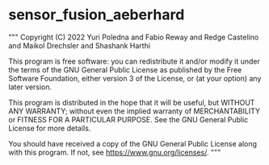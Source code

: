 # sensor_fusion_aeberhard
"""
Copyright (C) 2022 Yuri Poledna and Fabio Reway and Redge Castelino and Maikol Drechsler and Shashank Harthi

This program is free software: you can redistribute it and/or modify
it under the terms of the GNU General Public License as published by
the Free Software Foundation, either version 3 of the License, or
(at your option) any later version.

This program is distributed in the hope that it will be useful,
but WITHOUT ANY WARRANTY; without even the implied warranty of
MERCHANTABILITY or FITNESS FOR A PARTICULAR PURPOSE.  See the
GNU General Public License for more details.

You should have received a copy of the GNU General Public License
along with this program.  If not, see <https://www.gnu.org/licenses/>.
"""